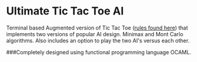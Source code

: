 # Ultimate Tic Tac Toe AI

Terminal based Augmented version of Tic Tac Toe ([rules found here](https://mathwithbaddrawings.com/2013/06/16/ultimate-tic-tac-toe/)) that implements two versions of popular AI design. Minimax and Mont Carlo algorithms. Also includes an option to play the two AI's versus each other.

###Completely designed using functional programming language OCAML.

